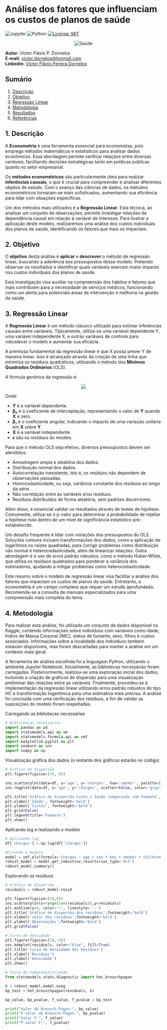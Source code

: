 # Análise dos fatores que influenciam os custos de planos de saúde 
![Jupyter](https://img.shields.io/badge/Made%20with-Jupyter-orange?style=for-the-badge&logo=Jupyter)
![Python](https://img.shields.io/badge/Python-14354C?style=for-the-badge&logo=python&logoColor=white)
[![License: MIT](https://img.shields.io/badge/License-MIT-yellow.svg)](https://opensource.org/licenses/MIT)
<p align="center">
  <img src="https://img.freepik.com/fotos-premium/uma-visao-elevada-do-estetoscopio-sobre-fundo-azul_23-2148050517.jpg?w=900" alt="Saúde">
</p>

**Autor:** Victor Flávio P. Dornelos\
**E-mail:** victor.dornelos@hotmail.com\
**Linkedin:** [Victor Flávio Pereira Dornelos](https://www.linkedin.com/in/victor-flavio-pereira-dornelos/)

## Sumário
1. [Descrição]()
2. [Objetivo]()
3. [Regressão Linear]()
4. [Metodologia]()
5. [Resultados]()
6. [Referências]()

## 1. Descrição

A **Econometria** é uma ferramenta essencial para economistas, pois emprega métodos matemáticos e estatísticos para analisar dados econômicos. Essa abordagem permite verificar relações entre diversas variáveis, facilitando decisões estratégicas tanto em políticas públicas quanto no setor empresarial.

Os **métodos econométricos** são particularmente úteis para realizar **inferências causais**, o que é crucial para compreender e analisar diferentes objetos de estudo. Com o avanço das ciências de dados, os métodos econométricos tornaram-se mais sofisticados, aumentando sua eficiência para lidar com situações específicas.

Um dos métodos mais utilizados é a **Regressão Linear**. Esta técnica, ao analisar um conjunto de observações, permite investigar relações de dependência causal em relação à variável de interesse. Para ilustrar a aplicação deste modelo, realizaremos uma análise dos custos individuais dos planos de saúde, identificando os fatores que mais os impactam.

## 2. Objetivo

O **objetivo** desta análise é **aplicar** e **descrever** o método de regressão linear, buscando a aderência aos pressupostos desse modelo. Pretendo observar os resultados e identificar quais variáveis exercem maior impacto nos custos individuais dos planos de saúde. 

Esta investigação visa auxiliar na compreensão dos hábitos e fatores que mais contribuem para a necessidade de serviços médicos, funcionando como um alerta para potenciais áreas de intervenção e melhoria na gestão da saúde.

## 3. Regressão Linear
A **Regressão Linear** é um método clássico utilizado para estimar inferências causais entre variáveis. Tipicamente, utiliza-se uma variável dependente Y, uma variável independente X, e outras variáveis de controle para robustecer o modelo e aumentar sua eficácia.

A premissa fundamental da regressão linear é que X possa prever Y de maneira linear. Isso é alcançado através da criação de uma linha que minimiza os resíduos quadráticos, utilizando o método dos **Mínimos Quadrados Ordinários** (OLS).

A fórmula genérica da regressão é:

<p align="center">
  <img src="https://latex.codecogs.com/svg.latex?\color{white}Y=\beta_0+\beta_1X+\epsilon">
</p>

Onde:

- **Y** é a variável dependente.
- **β₀** é o coeficiente de interceptação, representando o valor de **Y** quando **X** é zero.
- **β₁** é o coeficiente angular, indicando o impacto de uma variação unitária em **X** sobre **Y**.
- **X** é a variável independente.
- **ϵ** são os resíduos do modelo.

Para que o método OLS seja efetivo, diversos pressupostos devem ser atendidos:
- Amostragem ampla e aleatória dos dados.
- Distribuição normal dos dados.
- Autocorrelação inexistente, isto é, os resíduos não dependem de observações passadas.
- Homocedasticidade, ou seja, variância constante dos resíduos ao longo da série.
- Não correlação entre as variáveis e/ou resíduos.
- Resíduos distribuídos de forma aleatória, sem padrões discerníveis.

Além disso, é essencial validar os resultados através de testes de hipótese. Comumente, utiliza-se o p-valor para determinar a probabilidade de rejeitar a hipótese nula dentro de um nível de significância estatístico pré-estabelecido.

Um desafio frequente é lidar com violações dos pressupostos do OLS. Soluções comuns incluem transformações dos dados, como a aplicação de logaritmos ou raízes quadradas, para corrigir problemas como distribuição não normal e heterocedasticidade, além de linearizar relações. Outra abordagem é o uso de erros padrão robustos, como o método Huber-White, que utiliza os resíduos quadrados para ponderar a variância dos estimadores, ajudando a mitigar problemas como heterocedasticidade.

Este resumo sobre o modelo de regressão linear visa facilitar a análise dos fatores que impactam os custos de planos de saúde. Entretanto, a econometria é um campo complexo que requer um estudo aprofundado. Recomenda-se a consulta de manuais especializados para uma compreensão mais completa do tema.

## 4. Metodologia

Para realizar esta análise, foi utilizado um conjunto de dados disponível no Kaggle, contendo informações sobre indivíduos com variáveis como idade, Índice de Massa Corporal (IMC), status de fumante, sexo, filhos e custos associados. Informações sobre a localidade dos indivíduos também estavam disponíveis, mas foram descartadas para manter a análise em um contexto mais geral.

A ferramenta de análise escolhida foi a linguagem Python, utilizando o ambiente Jupyter Notebook. Inicialmente, as bibliotecas necessárias foram carregadas. Posteriormente, realizou-se uma exploração inicial dos dados, incluindo a criação de gráficos de dispersão para uma visualização preliminar das relações entre as variáveis. Finalmente, procedeu-se à implementação da regressão linear utilizando erros padrão robustos do tipo HC e transformação logarítmica para uma estimativa mais precisa. A análise foi concluída com uma verificação dos resíduos, a fim de validar as suposições do modelo foram respeitadas.

Carregando as bibliotecas necessárias

```python
# Bibliotecas necessárias 
import pandas as pd
import statsmodels.api as sm
import statsmodels.formula.api as smf
import matplotlib.pyplot as plt
import seaborn as sns
import numpy as np
```

Visualização gráfica dos dados (o restante dos gráficos estarão no código)

```python
# Gráfico de dispersão
plt.figure(figsize=(10, 8))

sns.scatterplot(data=df, x='age', y='charges', hue='smoker', palette=['blue', 'red'], alpha=0.6)
sns.regplot(data=df, x='age', y='charges', scatter=False, color='gray')

plt.title('Gráfico de dispersão Custo x Idade comparando com fumante', fontweight='bold')
plt.xlabel('Idade', fontweight='bold')
plt.ylabel('Custos', fontweight='bold')
plt.grid(False)
plt.legend(title='Fumante')
plt.show()
```
Aplicando log e realizando o modelo

```python
# Aplicando log
df['charges'] = np.log(df['charges'])

#Criando o modelo
model = smf.ols(formula='charges ~ age + sex + bmi + smoker + children', data=df).fit()
robust_model = model.get_robustcov_results(cov_type='HC3')
robust_model.summary()
```

Explorando os resíduos

```python
# Gráfico de dispersão
residuals = robust_model.resid

plt.figure(figsize=(10,8))
sns.scatterplot(x=range(len(residuals)),y=residuals)
plt.axhline(y=0, color='r', linestyle='--')
plt.title('Gráfico de dispersão dos resíduos',fontweight='bold')
plt.xlabel('valor dos resíduos',fontweight='bold')
plt.ylabel('Observações',fontweight='bold')
plt.grid(False)

```
```python
# Curva de densidade
plt.figure(figsize=(10, 6))
sns.kdeplot(residuals, color="blue", fill=True)
plt.title('Curva de Densidade dos Resíduos')
plt.xlabel('Resíduos')
plt.ylabel('Densidade')
plt.show()
```

```python
# Teste de homocedasticidade
from statsmodels.stats.diagnostic import het_breuschpagan

X = robust_model.model.exog 
bp_test = het_breuschpagan(residuals, X)

bp_value, bp_pvalue, f_value, f_pvalue = bp_test

print("Valor de Breusch-Pagan:", bp_value)
print("P-valor de Breusch-Pagan:", bp_pvalue)
print("Valor F:", f_value)
print("P-valor F:", f_pvalue)
```


